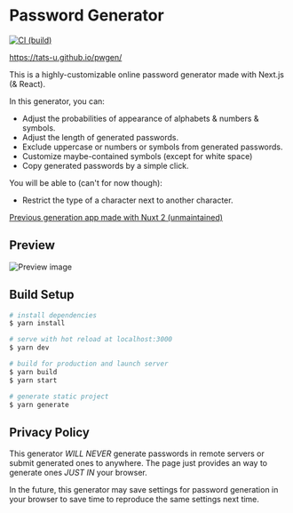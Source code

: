 # Password Generator

[![CI (build)](https://github.com/tats-u/pwgen/workflows/Build/badge.svg)](https://github.com/tats-u/pwgen/actions/workflows/build.yml)

<https://tats-u.github.io/pwgen/>

This is a highly-customizable online password generator made with Next.js (& React).

In this generator, you can:

- Adjust the probabilities of appearance of alphabets & numbers & symbols.
- Adjust the length of generated passwords.
- Exclude uppercase or numbers or symbols from generated passwords.
- Customize maybe-contained symbols (except for white space)
- Copy generated passwords by a simple click.

You will be able to (can't for now though):

- Restrict the type of a character next to another character.

[Previous generation app made with Nuxt 2 (unmaintained)](https://github.com/tats-u/pwgen-legacy/)

## Preview

![Preview image](https://user-images.githubusercontent.com/12870451/72742938-0b88ee80-3bee-11ea-8d5c-c39be76c029b.png)

## Build Setup

```bash
# install dependencies
$ yarn install

# serve with hot reload at localhost:3000
$ yarn dev

# build for production and launch server
$ yarn build
$ yarn start

# generate static project
$ yarn generate
```

## Privacy Policy

This generator _WILL NEVER_ generate passwords in remote servers or submit generated ones to anywhere. The page just provides an way to generate ones _JUST IN_ your browser.

In the future, this generator may save settings for password generation in your browser to save time to reproduce the same settings next time.
